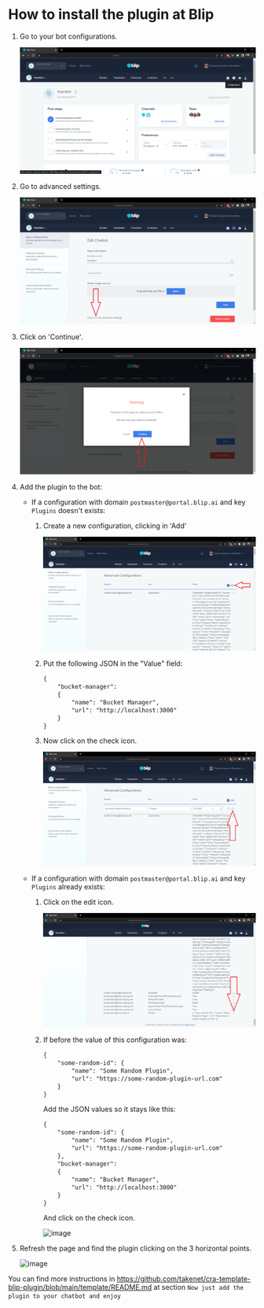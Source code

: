 # How to install the plugin at Blip

1. Go to your bot configurations.

    ![image](./images/en/blip-bucket-viewer/home.png)

2. Go to advanced settings.

    ![image](./images/en/blip-bucket-viewer/settings.png)

3. Click on 'Continue'.

    ![image](./images/en/blip-bucket-viewer/continue_advanced_settings.png)

4. Add the plugin to the bot:

    - If a configuration with domain `postmaster@portal.blip.ai` and key `Plugins` doesn't exists:
       
        1. Create a new configuration, clicking in 'Add'
            
            ![image](./images/en/blip-bucket-viewer/add_advanced_settings.png)
        
        2. Put the following JSON in the "Value" field:
            ```
            {
                "bucket-manager": 
                {
                    "name": "Bucket Manager",
                    "url": "http://localhost:3000"
                }
            }
            ``` 

        3. Now click on the check icon.

            ![image](./images/en/blip-bucket-viewer/add_advanced_settings_2.png)
    
    - If a configuration with domain `postmaster@portal.blip.ai` and key `Plugins` already exists: 
      
        1. Click on the edit icon.

            ![image](./images/en/blip-bucket-viewer/edit_advanced_settings.png)

        2. If before the value of this configuration was:
            ```
            {
                "some-random-id": {
                    "name": "Some Random Plugin",
                    "url": "https://some-random-plugin-url.com"
                }
            }
            ``` 

            Add the JSON values so it stays like this:
            ```
            {
                "some-random-id": {
                    "name": "Some Random Plugin",
                    "url": "https://some-random-plugin-url.com"
                },
                "bucket-manager": 
                {
                    "name": "Bucket Manager",
                    "url": "http://localhost:3000"
                }
            }
            ```

            And click on the check icon.

            ![image](./images/blip-bucket-viewer/en/edit_advanced_settings_2.png)

5. Refresh the page and find the plugin clicking on the 3 horizontal points.

    ![image](./images/blip-bucket-viewer/en/3_dots.png)


You can find more instructions in <https://github.com/takenet/cra-template-blip-plugin/blob/main/template/README.md> at section `Now just add the plugin to your chatbot and enjoy`
